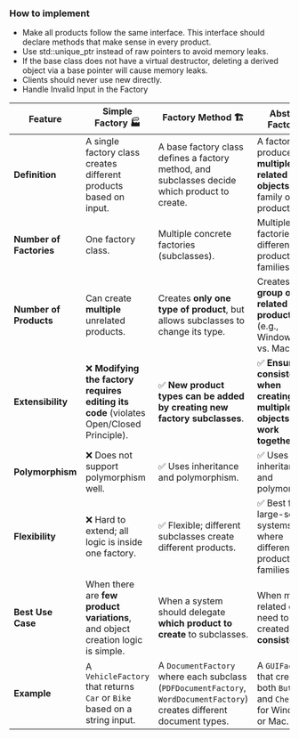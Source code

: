 ### How to implement
- Make all products follow the same interface. This interface should declare methods that make sense in every product.
- Use std::unique_ptr instead of raw pointers to avoid memory leaks.
- If the base class does not have a virtual destructor, deleting a derived object via a base pointer will cause memory leaks.
- Clients should never use new directly.
- Handle Invalid Input in the Factory

| Feature               | Simple Factory 🏭            | Factory Method 🏗️           | Abstract Factory 🏢           |
|----------------------|-------------------------|------------------------|------------------------|
| **Definition**       | A single factory class creates different products based on input. | A base factory class defines a factory method, and subclasses decide which product to create. | A factory that produces **multiple related objects** (a family of products). |
| **Number of Factories** | One factory class. | Multiple concrete factories (subclasses). | Multiple factories for different product families. |
| **Number of Products** | Can create **multiple** unrelated products. | Creates **only one type of product**, but allows subclasses to change its type. | Creates **a group of related products** (e.g., Windows UI vs. Mac UI). |
| **Extensibility** | ❌ **Modifying the factory requires editing its code** (violates Open/Closed Principle). | ✅ **New product types can be added by creating new factory subclasses**. | ✅ **Ensures consistency when creating multiple objects that work together**. |
| **Polymorphism** | ❌ Does not support polymorphism well. | ✅ Uses inheritance and polymorphism. | ✅ Uses inheritance and polymorphism. |
| **Flexibility** | ❌ Hard to extend; all logic is inside one factory. | ✅ Flexible; different subclasses create different products. | ✅ Best for large-scale systems where different product families exist. |
| **Best Use Case** | When there are **few product variations**, and object creation logic is simple. | When a system should delegate **which product to create** to subclasses. | When multiple related objects need to be created **consistently**. |
| **Example** | A `VehicleFactory` that returns `Car` or `Bike` based on a string input. | A `DocumentFactory` where each subclass (`PDFDocumentFactory`, `WordDocumentFactory`) creates different document types. | A `GUIFactory` that creates both `Button` and `Checkbox` for Windows or Mac. |

